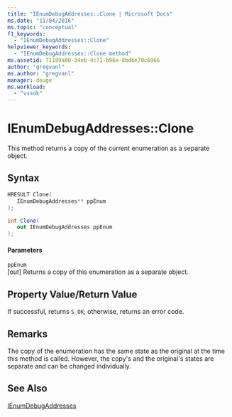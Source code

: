 ```yaml
---
title: "IEnumDebugAddresses::Clone | Microsoft Docs"
ms.date: "11/04/2016"
ms.topic: "conceptual"
f1_keywords: 
  - "IEnumDebugAddresses::Clone"
helpviewer_keywords: 
  - "IEnumDebugAddresses::Clone method"
ms.assetid: 71189a00-34eb-4c71-b96e-8bd6e70c6966
author: "gregvanl"
ms.author: "gregvanl"
manager: douge
ms.workload: 
  - "vssdk"
---
```

# IEnumDebugAddresses::Clone
This method returns a copy of the current enumeration as a separate object.  
  
## Syntax  
  
```cpp  
HRESULT Clone(  
   IEnumDebugAddresses** ppEnum  
);  
```  
  
```csharp  
int Clone(  
   out IEnumDebugAddresses ppEnum  
);  
```  
  
#### Parameters  
 `ppEnum`  
 [out] Returns a copy of this enumeration as a separate object.  
  
## Property Value/Return Value  
 If successful, returns `S_OK`; otherwise, returns an error code.  
  
## Remarks  
 The copy of the enumeration has the same state as the original at the time this method is called. However, the copy's and the original's states are separate and can be changed individually.  
  
## See Also  
 [IEnumDebugAddresses](../../../extensibility/debugger/reference/ienumdebugaddresses.md)